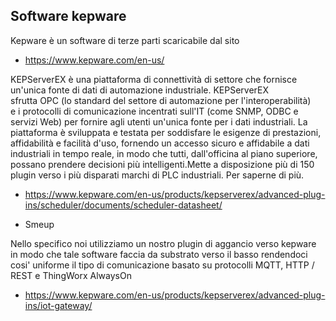 ## Software kepware

Kepware è un software di terze parti scaricabile dal sito
-  https://www.kepware.com/en-us/

KEPServerEX è una piattaforma di connettività di settore che fornisce un'unica fonte di dati di automazione industriale. KEPServerEX sfrutta OPC (lo standard del settore di automazione per l'interoperabilità) e i protocolli di comunicazione incentrati sull'IT (come SNMP, ODBC e servizi Web) per fornire agli utenti un'unica fonte per i dati industriali. La piattaforma è sviluppata e testata per soddisfare le esigenze di prestazioni, affidabilità e facilità d'uso, fornendo un accesso sicuro e affidabile a dati industriali in tempo reale, in modo che tutti, dall'officina al piano superiore, possano prendere decisioni più intelligenti.Mette a disposizione più di 150 plugin verso i più disparati marchi di PLC industriali.
Per saperne di più.
-  https://www.kepware.com/en-us/products/kepserverex/advanced-plug-ins/scheduler/documents/scheduler-datasheet/

-  Smeup

Nello specifico noi utilizziamo un nostro plugin di aggancio verso kepware in modo che tale software faccia da substrato verso il basso rendendoci cosi' uniforme il tipo di comunicazione
basato su protocolli MQTT, HTTP / REST e ThingWorx AlwaysOn

-  https://www.kepware.com/en-us/products/kepserverex/advanced-plug-ins/iot-gateway/



